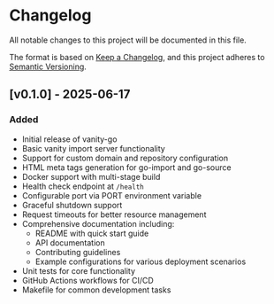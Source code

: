 # Changelog

All notable changes to this project will be documented in this file.

The format is based on [Keep a Changelog](https://keepachangelog.com/en/1.0.0/),
and this project adheres to [Semantic Versioning](https://semver.org/spec/v2.0.0.html).

## [v0.1.0] - 2025-06-17
### Added
- Initial release of vanity-go
- Basic vanity import server functionality
- Support for custom domain and repository configuration
- HTML meta tags generation for go-import and go-source
- Docker support with multi-stage build
- Health check endpoint at `/health`
- Configurable port via PORT environment variable
- Graceful shutdown support
- Request timeouts for better resource management
- Comprehensive documentation including:
  - README with quick start guide
  - API documentation
  - Contributing guidelines
  - Example configurations for various deployment scenarios
- Unit tests for core functionality
- GitHub Actions workflows for CI/CD
- Makefile for common development tasks